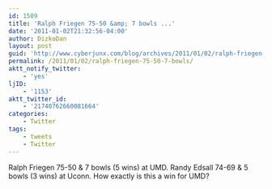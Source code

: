 ```yaml
---
id: 1509
title: 'Ralph Friegen 75-50 &amp; 7 bowls ...'
date: '2011-01-02T21:32:56-04:00'
author: DizkoDan
layout: post
guid: 'http://www.cyberjunx.com/blog/archives/2011/01/02/ralph-friegen-75-50-7-bowls/'
permalink: /2011/01/02/ralph-friegen-75-50-7-bowls/
aktt_notify_twitter:
    - 'yes'
ljID:
    - '1153'
aktt_twitter_id:
    - '21740762660081664'
categories:
    - Twitter
tags:
    - tweets
    - Twitter
---
```


Ralph Friegen 75-50 &amp; 7 bowls (5 wins) at UMD. Randy Edsall 74-69 &amp; 5 bowls (3 wins) at Uconn. How exactly is this a win for UMD?